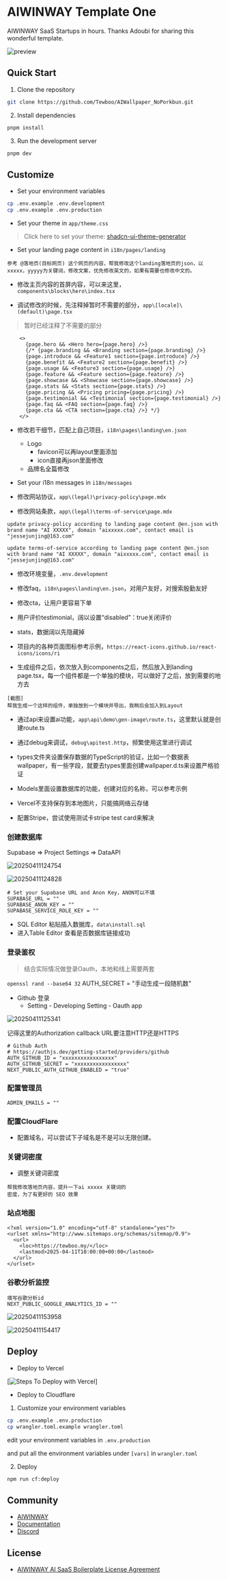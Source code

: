 # AIWINWAY Template One

AIWINWAY SaaS Startups in hours. Thanks Adoubi for sharing this wonderful template.

![preview](preview.png)

## Quick Start

1. Clone the repository

```bash
git clone https://github.com/Tewboo/AIWallpaper_NoPorkbun.git
```

2. Install dependencies

```bash
pnpm install
```

3. Run the development server

```bash
pnpm dev
```

## Customize

- Set your environment variables

```bash
cp .env.example .env.development
cp .env.example .env.production
```

- Set your theme in `app/theme.css`

> Click here to set your theme: [shadcn-ui-theme-generator](https://zippystarter.com/tools/shadcn-ui-theme-generator)

- Set your landing page content in `i18n/pages/landing`

```Prompt
参考 @落地页(目标网页) 这个网页的内容，帮我修改这个landing落地页的json，以xxxxx，yyyyy为关键词，修改文案，优先修改英文的，如果有需要也修改中文的。
```

- 修改主页内容的首屏内容，可以来这里，`components\blocks\hero\index.tsx`

- 调试修改的时候，先注释掉暂时不需要的部分，`app\[locale]\(default)\page.tsx`

> 暂时已经注释了不需要的部分

```
    <>
      {page.hero && <Hero hero={page.hero} />}
      {/* {page.branding && <Branding section={page.branding} />}
      {page.introduce && <Feature1 section={page.introduce} />}
      {page.benefit && <Feature2 section={page.benefit} />}
      {page.usage && <Feature3 section={page.usage} />}
      {page.feature && <Feature section={page.feature} />}
      {page.showcase && <Showcase section={page.showcase} />}
      {page.stats && <Stats section={page.stats} />}
      {page.pricing && <Pricing pricing={page.pricing} />}
      {page.testimonial && <Testimonial section={page.testimonial} />}
      {page.faq && <FAQ section={page.faq} />}
      {page.cta && <CTA section={page.cta} />} */}
    </>
```

- 修改若干细节，匹配上自己项目，`i18n\pages\landing\en.json`
  - Logo
    - favicon可以再layout里面添加
    - icon直接再json里面修改
  - 品牌名全篇修改

- Set your i18n messages in `i18n/messages`

- 修改网站协议，`app\(legal)\privacy-policy\page.mdx`
- 修改网站条款，`app\(legal)\terms-of-service\page.mdx`

```Prompt
update privacy-policy according to landing page content @en.json with brand name "AI XXXXX", domain "aixxxxx.com", contact email is "jessejunjing@163.com"

update terms-of-service according to landing page content @en.json with brand name "AI XXXXX", domain "aixxxxx.com", contact email is "jessejunjing@163.com"
```

- 修改环境变量，`.env.development`

- 修改faq，`i18n\pages\landing\en.json`，对用户友好，对搜索殷勤友好

- 修改cta，让用户更容易下单

- 用户评价testimonial，阔以设置“disabled”：true关闭评价

- stats，数据阔以先隐藏掉

- 项目内的各种页面图标参考示例，`https://react-icons.github.io/react-icons/icons/ri`

- 生成组件之后，依次放入到components之后，然后放入到landing page.tsx，每一个组件都是一个单独的模块，可以做好了之后，放到需要的地方去

```Prompt
[截图]
帮我生成一个这样的组件，单独放到一个模块并导出，我稍后会加入到Layout
```

- 通过api来设置ai功能，`app\api\demo\gen-image\route.ts`，这里默认就是创建route.ts

- 通过debug来调试，`debug\apitest.http`，频繁使用这里进行调试

- types文件夹设置保存数据的TypeScript的验证，比如一个数据表wallpaper，有一些字段，就要去types里面创建wallpaper.d.ts来设置严格验证

- Models里面设置数据库的功能，创建对应的名称，可以参考示例

- Vercel不支持保存到本地图片，只能搞网络云存储

- 配置Stripe，尝试使用测试卡stripe test card来解决

### 创建数据库

Supabase => Project Settings => DataAPI

![20250411124754](https://cdn.jsdelivr.net/gh/jun-jing/MultiPlat_PicGallery@main/MultiPlat/PicGallery/20250411124754.png)

![20250411124828](https://cdn.jsdelivr.net/gh/jun-jing/MultiPlat_PicGallery@main/MultiPlat/PicGallery/20250411124828.png)

```
# Set your Supabase URL and Anon Key，ANON可以不填
SUPABASE_URL = ""
SUPABASE_ANON_KEY = ""
SUPABASE_SERVICE_ROLE_KEY = ""
```

- SQL Editor 粘贴插入数据库，`data\install.sql`
- 进入Table Editor 查看是否数据库链接成功

### 登录鉴权

> 结合实际情况做登录Oauth，本地和线上需要两套

`openssl rand --base64 32`
AUTH_SECRET = "手动生成一段随机数"

- Github 登录
  - Setting - Developing Setting - Oauth app

![20250411125341](https://cdn.jsdelivr.net/gh/jun-jing/MultiPlat_PicGallery@main/MultiPlat/PicGallery/20250411125341.png)

记得这里的Authorization callback URL要注意HTTP还是HTTPS

```
# Github Auth
# https://authjs.dev/getting-started/providers/github
AUTH_GITHUB_ID = "xxxxxxxxxxxxxxxxx"
AUTH_GITHUB_SECRET = "xxxxxxxxxxxxxxxxx"
NEXT_PUBLIC_AUTH_GITHUB_ENABLED = "true"
```

### 配置管理员

```
ADMIN_EMAILS = ""
```

### 配置CloudFlare

- 配置域名，可以尝试下子域名是不是可以无限创建。

### 关键词密度

- 调整关键词密度

```Prompt
帮我修改落地页内容，提升一下ai xxxxx 关键词的
密度，为了有更好的 SEO 效果
```

### 站点地图

```
<?xml version="1.0" encoding="utf-8" standalone="yes"?>
<urlset xmlns="http://www.sitemaps.org/schemas/sitemap/0.9">
  <url>
    <loc>https://tewboo.my/</loc>
    <lastmod>2025-04-11T10:00:00+00:00</lastmod>
  </url>
</urlset>
```

### 谷歌分析监控
```
填写谷歌分析id
NEXT_PUBLIC_GOOGLE_ANALYTICS_ID = ""
```

![20250411153958](https://cdn.jsdelivr.net/gh/jun-jing/MultiPlat_PicGallery@main/MultiPlat/PicGallery/20250411153958.png)

![20250411154417](https://cdn.jsdelivr.net/gh/jun-jing/MultiPlat_PicGallery@main/MultiPlat/PicGallery/20250411154417.png)

## Deploy

- Deploy to Vercel

[![Steps To Deploy with Vercel](https://vercel.com/button)]

- Deploy to Cloudflare

1. Customize your environment variables

```bash
cp .env.example .env.production
cp wrangler.toml.example wrangler.toml
```

edit your environment variables in `.env.production`

and put all the environment variables under `[vars]` in `wrangler.toml`

2. Deploy

```bash
npm run cf:deploy
```

## Community

- [AIWINWAY](https://aiwinway.com)
- [Documentation](https://docs.aiwinway.com)
- [Discord](https://discord.gg/)

## License

- [AIWINWAY AI SaaS Boilerplate License Agreement](LICENSE)
